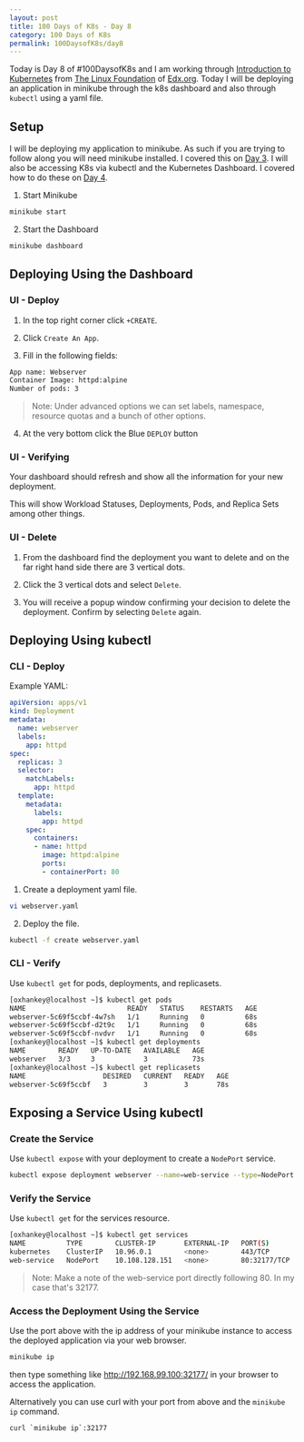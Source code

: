 ```yaml
---
layout: post
title: 100 Days of K8s - Day 8
category: 100 Days of K8s
permalink: 100DaysofK8s/day8
---
```


Today is Day 8 of #100DaysofK8s and I am working through [Introduction to Kubernetes](https://www.edx.org/course/introduction-to-kubernetes) from [The Linux Foundation](www.linuxfoundation.org/‎
) of [Edx.org](https://edx.org). Today I will be deploying an application in minikube through the k8s dashboard and also through `kubectl` using a yaml file.

## Setup
I will be deploying my application to minikube. As such if you are trying to follow along you will need minikube installed. I covered this on [Day 3](100DaysofK8s/day3). I will also be accessing K8s via kubectl and the Kubernetes Dashboard. I covered how to do these on [Day 4](100DaysofK8s/4).

1. Start Minikube
```bash
minikube start
```

2. Start the Dashboard
```bash
minikube dashboard
```

## Deploying Using the Dashboard
### UI - Deploy


1. In the top right corner click `+CREATE`.

2. Click `Create An App`.

3. Fill in the following fields:
```bash
App name: Webserver
Container Image: httpd:alpine
Number of pods: 3
```
> Note: Under advanced options we can set labels, namespace, resource quotas and a bunch of other options.

4. At the very bottom click the Blue `DEPLOY` button

### UI - Verifying
Your dashboard should refresh and show all the information for your new deployment.

This will show Workload Statuses, Deployments, Pods, and Replica Sets among other things.

### UI - Delete
1. From the dashboard find the deployment you want to delete and on the far right hand side there are 3 vertical dots.

2. Click the 3 vertical dots and select `Delete`.

3. You will receive a popup window confirming your decision to delete the deployment. Confirm by selecting `Delete` again.

## Deploying Using kubectl
### CLI - Deploy
Example YAML:
```yaml
apiVersion: apps/v1
kind: Deployment
metadata:
  name: webserver
  labels:
    app: httpd
spec:
  replicas: 3
  selector:
    matchLabels:
      app: httpd
  template:
    metadata:
      labels:
        app: httpd
    spec:
      containers:
      - name: httpd
        image: httpd:alpine
        ports:
        - containerPort: 80
```

1. Create a deployment yaml file.
```bash
vi webserver.yaml
```

2. Deploy the file.
``` bash
kubectl -f create webserver.yaml
```

### CLI - Verify
Use `kubectl get` for pods, deployments, and replicasets.
```bash
[oxhankey@localhost ~]$ kubectl get pods
NAME                         READY   STATUS    RESTARTS   AGE
webserver-5c69f5ccbf-4w7sh   1/1     Running   0          68s
webserver-5c69f5ccbf-d2t9c   1/1     Running   0          68s
webserver-5c69f5ccbf-nvdvr   1/1     Running   0          68s
[oxhankey@localhost ~]$ kubectl get deployments
NAME        READY   UP-TO-DATE   AVAILABLE   AGE
webserver   3/3     3            3           73s
[oxhankey@localhost ~]$ kubectl get replicasets
NAME                   DESIRED   CURRENT   READY   AGE
webserver-5c69f5ccbf   3         3         3       78s
```

## Exposing a Service Using kubectl
### Create the Service
Use `kubectl expose` with your deployment to create a `NodePort` service.
```bash
kubectl expose deployment webserver --name=web-service --type=NodePort
```

### Verify the Service
Use `kubectl get` for the services resource.
```bash
[oxhankey@localhost ~]$ kubectl get services
NAME          TYPE        CLUSTER-IP       EXTERNAL-IP   PORT(S)        AGE
kubernetes    ClusterIP   10.96.0.1        <none>        443/TCP        7d3h
web-service   NodePort    10.108.128.151   <none>        80:32177/TCP   10s
```
> Note: Make a note of the web-service port directly following 80. In my case that's 32177.

### Access the Deployment Using the Service

Use the port above with the ip address of your minikube instance to access the deployed application via your web browser.
```bash
minikube ip
```

then type something like http://192.168.99.100:32177/ in your browser to access the application.

Alternatively you can use curl with your port from above and the `minikube ip` command.
```bash
curl `minikube ip`:32177
```
